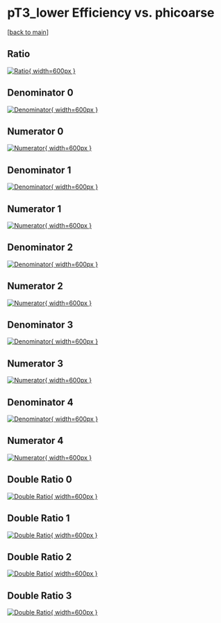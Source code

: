 # pT3_lower Efficiency vs. phicoarse

[[back to main](./)]



## Ratio

[![Ratio](../mtv/var/pT3_lower_vtr_11_1_eff_phicoarse.png){ width=600px }](../mtv/var/pT3_lower_vtr_11_1_eff_phicoarse.pdf)

## Denominator 0

[![Denominator](../mtv/den/pT3_lower_vtr_11_1_eff_phicoarse_den0.png){ width=600px }](../mtv/den/pT3_lower_vtr_11_1_eff_phicoarse_den0.pdf)

## Numerator 0

[![Numerator](../mtv/num/pT3_lower_vtr_11_1_eff_phicoarse_num0.png){ width=600px }](../mtv/num/pT3_lower_vtr_11_1_eff_phicoarse_num0.pdf)

## Denominator 1

[![Denominator](../mtv/den/pT3_lower_vtr_11_1_eff_phicoarse_den1.png){ width=600px }](../mtv/den/pT3_lower_vtr_11_1_eff_phicoarse_den1.pdf)

## Numerator 1

[![Numerator](../mtv/num/pT3_lower_vtr_11_1_eff_phicoarse_num1.png){ width=600px }](../mtv/num/pT3_lower_vtr_11_1_eff_phicoarse_num1.pdf)

## Denominator 2

[![Denominator](../mtv/den/pT3_lower_vtr_11_1_eff_phicoarse_den2.png){ width=600px }](../mtv/den/pT3_lower_vtr_11_1_eff_phicoarse_den2.pdf)

## Numerator 2

[![Numerator](../mtv/num/pT3_lower_vtr_11_1_eff_phicoarse_num2.png){ width=600px }](../mtv/num/pT3_lower_vtr_11_1_eff_phicoarse_num2.pdf)

## Denominator 3

[![Denominator](../mtv/den/pT3_lower_vtr_11_1_eff_phicoarse_den3.png){ width=600px }](../mtv/den/pT3_lower_vtr_11_1_eff_phicoarse_den3.pdf)

## Numerator 3

[![Numerator](../mtv/num/pT3_lower_vtr_11_1_eff_phicoarse_num3.png){ width=600px }](../mtv/num/pT3_lower_vtr_11_1_eff_phicoarse_num3.pdf)

## Denominator 4

[![Denominator](../mtv/den/pT3_lower_vtr_11_1_eff_phicoarse_den4.png){ width=600px }](../mtv/den/pT3_lower_vtr_11_1_eff_phicoarse_den4.pdf)

## Numerator 4

[![Numerator](../mtv/num/pT3_lower_vtr_11_1_eff_phicoarse_num4.png){ width=600px }](../mtv/num/pT3_lower_vtr_11_1_eff_phicoarse_num4.pdf)

## Double Ratio 0

[![Double Ratio](../mtv/ratio/pT3_lower_vtr_11_1_eff_phicoarse_ratio0.png){ width=600px }](../mtv/ratio/pT3_lower_vtr_11_1_eff_phicoarse_ratio0.pdf)

## Double Ratio 1

[![Double Ratio](../mtv/ratio/pT3_lower_vtr_11_1_eff_phicoarse_ratio1.png){ width=600px }](../mtv/ratio/pT3_lower_vtr_11_1_eff_phicoarse_ratio1.pdf)

## Double Ratio 2

[![Double Ratio](../mtv/ratio/pT3_lower_vtr_11_1_eff_phicoarse_ratio2.png){ width=600px }](../mtv/ratio/pT3_lower_vtr_11_1_eff_phicoarse_ratio2.pdf)

## Double Ratio 3

[![Double Ratio](../mtv/ratio/pT3_lower_vtr_11_1_eff_phicoarse_ratio3.png){ width=600px }](../mtv/ratio/pT3_lower_vtr_11_1_eff_phicoarse_ratio3.pdf)

